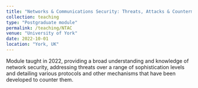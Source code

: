 ```yaml
---
title: "Networks & Communications Security: Threats, Attacks & Countermeasures"
collection: teaching
type: "Postgraduate module"
permalink: /teaching/NTAC
venue: "University of York"
date: 2022-10-01
location: "York, UK"
---
```


Module taught in 2022, providing a broad understanding and knowledge of network security, addressing threats over a range of sophistication levels and detailing various protocols and other mechanisms that have been developed to counter them.
 


